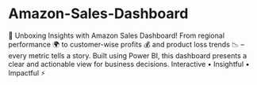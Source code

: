 # Amazon-Sales-Dashboard
🚀 Unboxing Insights with Amazon Sales Dashboard! From regional performance 🌍 to customer-wise profits 💰 and product loss trends 📉 – every metric tells a story.  Built using Power BI, this dashboard presents a clear and actionable view for business decisions. Interactive • Insightful • Impactful ⚡
